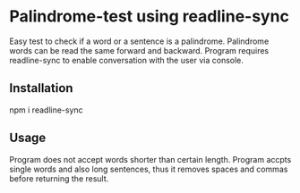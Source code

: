 # Palindrome-test using readline-sync

Easy test to check if a word or a sentence is a palindrome. Palindrome words can be read the same forward and backward.
Program requires readline-sync to enable conversation with the user via console.

## Installation

npm i readline-sync

## Usage

Program does not accept words shorter than certain length. Program accpts single words and also long sentences, thus it removes spaces and commas before returning the result.
